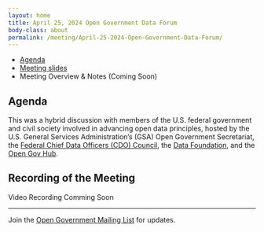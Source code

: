 ```yaml
---
layout: home
title: April 25, 2024 Open Government Data Forum
body-class: about
permalink: /meeting/April-25-2024-Open-Government-Data-Forum/
---
```


* [Agenda](/assets/files/04252024-Open-Government-Data-Forum-Agenda.pdf)
* [Meeting slides](/assets/files/04252024-Open-Data-Forum-Slides.pdf)
* Meeting Overview & Notes (Coming Soon)

## Agenda

This was a hybrid discussion with members of the U.S. federal government and civil society involved in advancing open data principles, hosted by the U.S. General Services Administration’s (GSA) Open Government Secretariat, the [Federal Chief Data Officers (CDO) Council](https://www.cdo.gov), the [Data Foundation](https://www.datafoundation.org), and the [Open Gov Hub](https://www.opengovhub.org).

## Recording of the Meeting

Video Recording Comming Soon

---

Join the [Open Government Mailing List](https://open.usa.gov/mailing-list/) for updates.
